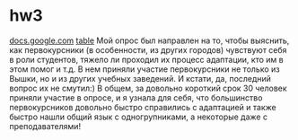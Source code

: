 # hw3
[docs.google.com](https://docs.google.com/forms/d/1_QIYBL0iyaGOOMvZQdOhuFAMDicYl8x-Bw2iBGB9UqY/edit?usp=sharing)
[table](https://docs.google.com/spreadsheets/d/1Gg92Mj1vNbtyZyMkvBIxaFHWBQ1pRYmEu8PoH0Uc3ew/edit#gid=819153675)
Мой опрос был направлен на то, чтобы выяснить, как первокурсники (в особенности, из других городов) чувствуют себя в роли студентов, тяжело ли проходил их процесс адаптации, кто им в этом помог и т.д. В нем приняли участие первокурсники не только из Вышки, но и из других учебных заведений. И кстати, да, последний вопрос их не смутил:)
В общем, за довольно короткий срок 30 человек приняли участие в опросе, и я узнала для себя, что большинство первокурсников довольно быстро справились с адаптацией и также быстро нашли общий язык с одногрупниками, а некоторые даже с преподавателями!
